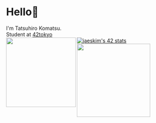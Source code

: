 # Hello👋  
I'm Tatsuhiro Komatsu.  
Student at [42tokyo](https://42tokyo.jp/)  
[![jaeskim's 42 stats](https://badge42.herokuapp.com/api/stats/tkomatsu?cursus=42cursus)](https://github.com/JaeSeoKim/badge42)
<a href="https://github.com/anuraghazra/github-readme-stats">
  <img align="left" src="https://github-readme-stats.vercel.app/api?username=tkomatsu&count_private=true&show_icons=true&theme=algolia" height=190px/>
</a>
<a href="https://github.com/anuraghazra/github-readme-stats">
  <img align="left" src="https://github-readme-stats.vercel.app/api/top-langs/?username=tkomatsu&theme=algolia" height=200px/>
</a>
